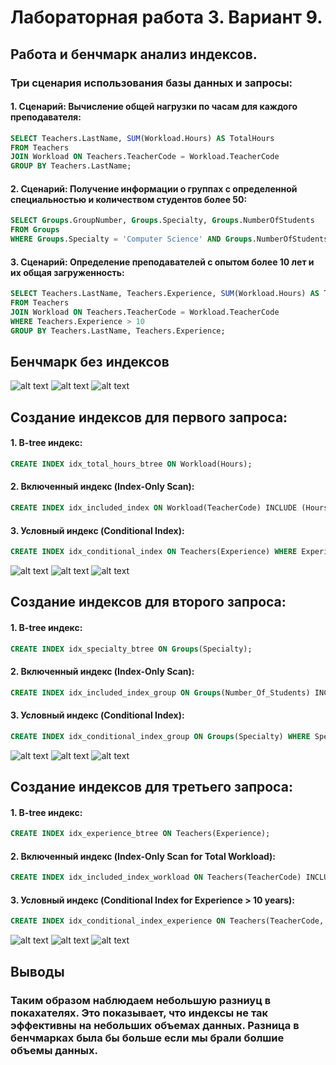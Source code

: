 # Лабораторная работа 3. Вариант 9.

## Работа и бенчмарк анализ индексов.

### Три сценария использования базы данных и запросы:

#### 1. **Сценарий: Вычисление общей нагрузки по часам для каждого преподавателя:**
```sql
SELECT Teachers.LastName, SUM(Workload.Hours) AS TotalHours
FROM Teachers
JOIN Workload ON Teachers.TeacherCode = Workload.TeacherCode
GROUP BY Teachers.LastName;
```

#### 2. **Сценарий: Получение информации о группах с определенной специальностью и количеством студентов более 50:**
```sql
SELECT Groups.GroupNumber, Groups.Specialty, Groups.NumberOfStudents
FROM Groups
WHERE Groups.Specialty = 'Computer Science' AND Groups.NumberOfStudents > 50;
```

#### 3. **Сценарий: Определение преподавателей с опытом более 10 лет и их общая загруженность:**
```sql
SELECT Teachers.LastName, Teachers.Experience, SUM(Workload.Hours) AS TotalWorkloadHours
FROM Teachers
JOIN Workload ON Teachers.TeacherCode = Workload.TeacherCode
WHERE Teachers.Experience > 10
GROUP BY Teachers.LastName, Teachers.Experience;
```
## Бенчмарк без индексов

![alt text](Benchmarks/1.png)
![alt text](Benchmarks/2.png)
![alt text](Benchmarks/3.png)

## Создание индексов для первого запроса:

#### 1. **B-tree индекс:**
```sql
CREATE INDEX idx_total_hours_btree ON Workload(Hours);
```

#### 2. **Включенный индекс (Index-Only Scan):**
```sql
CREATE INDEX idx_included_index ON Workload(TeacherCode) INCLUDE (Hours);
```

#### 3. **Условный индекс (Conditional Index):**
```sql
CREATE INDEX idx_conditional_index ON Teachers(Experience) WHERE Experience > 5;
```

![alt text](Benchmarks/1_1.png)
![alt text](Benchmarks/1_2.png)
![alt text](Benchmarks/1_3.png)


## Создание индексов для второго запроса:

#### 1. **B-tree индекс:**
```sql
CREATE INDEX idx_specialty_btree ON Groups(Specialty);
```

#### 2. **Включенный индекс (Index-Only Scan):**
```sql
CREATE INDEX idx_included_index_group ON Groups(Number_Of_Students) INCLUDE (GroupNumber);
```

#### 3. **Условный индекс (Conditional Index):**
```sql
CREATE INDEX idx_conditional_index_group ON Groups(Specialty) WHERE Specialty = 'Computer Science';
```

![alt text](Benchmarks/2_1.png)
![alt text](Benchmarks/2_2.png)
![alt text](Benchmarks/2_3.png)


## Создание индексов для третьего запроса:

#### 1. **B-tree индекс:**
```sql
CREATE INDEX idx_experience_btree ON Teachers(Experience);
```

#### 2. **Включенный индекс (Index-Only Scan for Total Workload):**
```sql
CREATE INDEX idx_included_index_workload ON Teachers(TeacherCode) INCLUDE (Experience);
```

#### 3. **Условный индекс (Conditional Index for Experience > 10 years):**
```sql
CREATE INDEX idx_conditional_index_experience ON Teachers(TeacherCode, Experience) WHERE Experience > 10;
```

![alt text](Benchmarks/3_1.png)
![alt text](Benchmarks/3_2.png)
![alt text](Benchmarks/3_3.png)

## Выводы

### Таким образом наблюдаем небольшую разниуц в покахателях. Это показывает, что индексы не так эффективны на небольших объемах данных. Разница в бенчмарках была бы больше если мы брали болшие объемы данных. 



